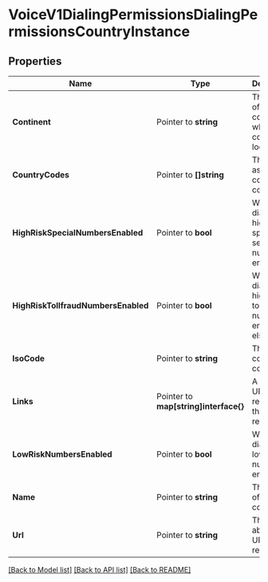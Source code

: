 # VoiceV1DialingPermissionsDialingPermissionsCountryInstance

## Properties

Name | Type | Description | Notes
------------ | ------------- | ------------- | -------------
**Continent** | Pointer to **string** | The name of the continent in which the country is located |
**CountryCodes** | Pointer to **[]string** | The E.164 assigned country codes(s) |
**HighRiskSpecialNumbersEnabled** | Pointer to **bool** | Whether dialing to high-risk special services numbers is enabled |
**HighRiskTollfraudNumbersEnabled** | Pointer to **bool** | Whether dialing to high-risk toll fraud numbers is enabled, else `false` |
**IsoCode** | Pointer to **string** | The ISO country code |
**Links** | Pointer to **map[string]interface{}** | A list of URLs related to this resource |
**LowRiskNumbersEnabled** | Pointer to **bool** | Whether dialing to low-risk numbers is enabled |
**Name** | Pointer to **string** | The name of the country |
**Url** | Pointer to **string** | The absolute URL of this resource |

[[Back to Model list]](../README.md#documentation-for-models) [[Back to API list]](../README.md#documentation-for-api-endpoints) [[Back to README]](../README.md)


